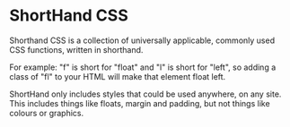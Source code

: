 ShortHand CSS
==========


Shorthand CSS is a collection of universally applicable, commonly used CSS functions, written in shorthand.

For example: "f" is short for "float" and "l" is short for "left", so adding a class of "fl" to your HTML will make that element float left.

ShortHand only includes styles that could be used anywhere, on any site. This includes things like floats, margin and padding, but not things like colours or graphics.
